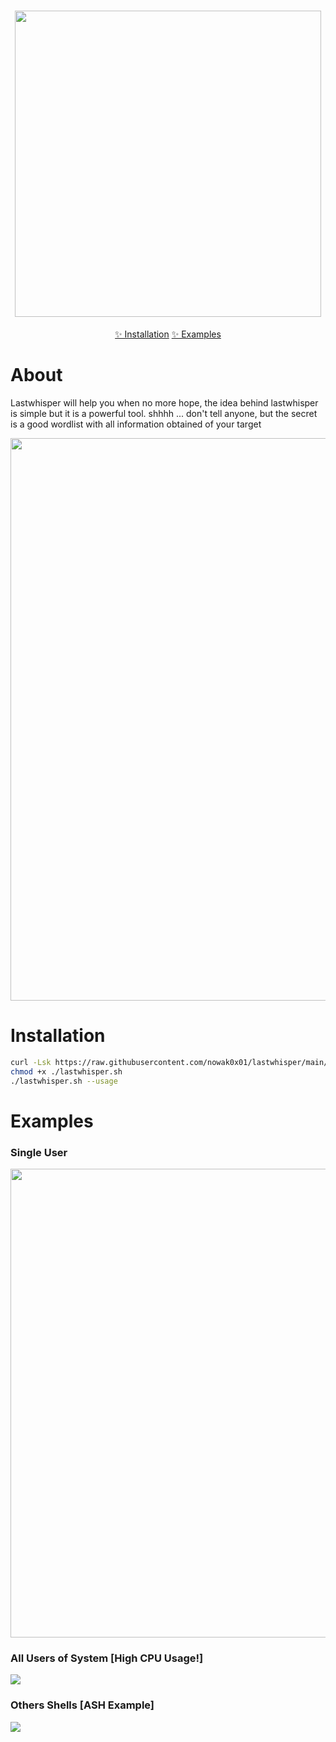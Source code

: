<h1 align="center">
    <img src="https://user-images.githubusercontent.com/96009982/173715422-5e99036e-5c9a-4438-baa1-e6beb4b37366.png" width="490px">
  <br>
</h1>

<p align="center">
  <a href="#installation">✨ Installation</a>
  <a href="#examples">✨ Examples</a>
</p>

# About
Lastwhisper will help you when no more hope, the idea behind lastwhisper is simple but it is a powerful tool. shhhh ... don't tell anyone, but the secret is a good wordlist with all information obtained of your target

<img src="https://user-images.githubusercontent.com/96009982/173711763-7fbf89c7-1d29-4b4b-81ee-04226666d15a.png" width="900px">

# Installation

```sh
curl -Lsk https://raw.githubusercontent.com/nowak0x01/lastwhisper/main/lastwhisper.hs -o ./lastwhisper.sh
chmod +x ./lastwhisper.sh
./lastwhisper.sh --usage
```

# Examples

### Single User
<img src="https://user-images.githubusercontent.com/96009982/173713245-4a463830-0b24-41b5-9b8c-8290cff2400e.png" width="750px">

### All Users of System [High CPU Usage!]
<img src="https://user-images.githubusercontent.com/96009982/173714077-2f6601de-b950-4882-b544-5a7667386879.png">

### Others Shells [ASH Example]
<img src="https://user-images.githubusercontent.com/96009982/173714780-c43dd45b-e11e-4fd1-948d-9069c0bf2455.png">
